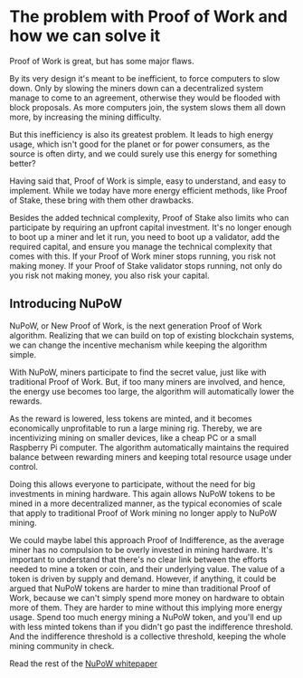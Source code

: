 The problem with Proof of Work and how we can solve it
======================================================

Proof of Work is great, but has some major flaws.

By its very design it's meant to be inefficient, to force computers to slow down. Only by slowing the
miners down can a decentralized system manage to come to an agreement, otherwise they would be flooded
with block proposals. As more computers join, the system slows them all down more, by increasing the
mining difficulty.

But this inefficiency is also its greatest problem. It leads to high energy usage, which isn't good for
the planet or for power consumers, as the source is often dirty, and we could surely use this energy for
something better?

Having said that, Proof of Work is simple, easy to understand, and easy to implement. While we today
have more energy efficient methods, like Proof of Stake, these bring with them other drawbacks.

Besides the added technical complexity, Proof of Stake also limits who can participate by requiring an
upfront capital investment. It's no longer enough to boot up a miner and let it run, you need to boot
up a validator, add the required capital, and ensure you manage the technical complexity that comes
with this. If your Proof of Work miner stops running, you risk not making money. If your Proof of Stake
validator stops running, not only do you risk not making money, you also risk your capital.

Introducing NuPoW
-----------------

NuPoW, or New Proof of Work, is the next generation Proof of Work algorithm. Realizing that we can build
on top of existing blockchain systems, we can change the incentive mechanism while keeping the algorithm
simple.

With NuPoW, miners participate to find the secret value, just like with traditional Proof of Work. But,
if too many miners are involved, and hence, the energy use becomes too large, the algorithm will
automatically lower the rewards.

As the reward is lowered, less tokens are minted, and it becomes economically unprofitable to run a
large mining rig. Thereby, we are incentivizing mining on smaller devices, like a cheap PC or a small
Raspberry Pi computer. The algorithm automatically maintains the required balance between rewarding
miners and keeping total resource usage under control.

Doing this allows everyone to participate, without the need for big investments in mining hardware.
This again allows NuPoW tokens to be mined in a more decentralized manner, as the typical economies of
scale that apply to traditional Proof of Work mining no longer apply to NuPoW mining.

We could maybe label this approach Proof of Indifference, as the average miner has no compulsion to
be overly invested in mining hardware. It's important to understand that there's no clear link
between the efforts needed to mine a token or coin, and their underlying value. The value of a token
is driven by supply and demand. However, if anything, it could be argued that NuPoW tokens are
harder to mine than traditional Proof of Work, because we can't simply spend more money on hardware to
obtain more of them. They are harder to mine without this implying more energy usage. Spend too much
energy mining a NuPoW token, and you'll end up with less minted tokens than if you didn't go past the
indifference threshold. And the indifference threshold is a collective threshold, keeping the whole
mining community in check.

Read the rest of the [NuPoW whitepaper](https://nupow.fi/whitepaper/)
